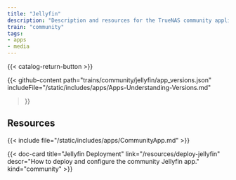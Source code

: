 ```yaml
---
title: "Jellyfin"
description: "Description and resources for the TrueNAS community application called Jellyfin."
train: "community"
tags:
- apps
- media
---
```


{{< catalog-return-button >}}

{{< github-content 
    path="trains/community/jellyfin/app_versions.json"
	includeFile="/static/includes/apps/Apps-Understanding-Versions.md"
>}}

## Resources

{{< include file="/static/includes/apps/CommunityApp.md" >}}

<div class="docs-sections">

{{< doc-card title="Jellyfin Deployment" link="/resources/deploy-jellyfin"
descr="How to deploy and configure the community Jellyfin app." kind="community" >}}

</div>
